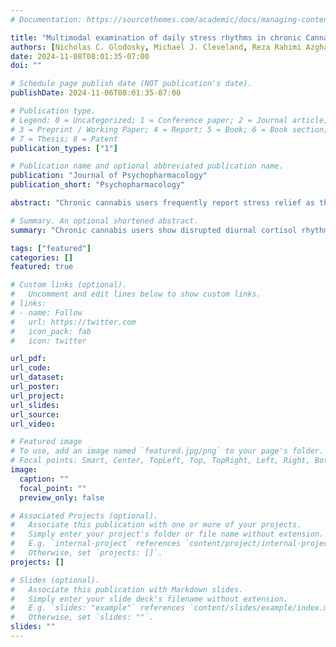 ```yaml
---
# Documentation: https://sourcethemes.com/academic/docs/managing-content/

title: "Multimodal examination of daily stress rhythms in chronic Cannabis users"
authors: [Nicholas C. Glodosky, Michael J. Cleveland, Reza Rahimi Azghan, Hassan Ghasemzadeh, Ryan J. McLaughlin, Carrie Cuttler]
date: 2024-11-08T08:01:35-07:00
doi: ""

# Schedule page publish date (NOT publication's date).
publishDate: 2024-11-06T08:01:35-07:00

# Publication type.
# Legend: 0 = Uncategorized; 1 = Conference paper; 2 = Journal article;
# 3 = Preprint / Working Paper; 4 = Report; 5 = Book; 6 = Book section;
# 7 = Thesis; 8 = Patent
publication_types: ["1"]

# Publication name and optional abbreviated publication name.
publication: "Journal of Psychopharmacology"
publication_short: "Psychopharmacology"

abstract: "Chronic cannabis users frequently report stress relief as their primary reason for use. The endocannabinoid system is involved in the neuroendocrine stress response, and diurnal cortisol rhythms may be disrupted in chronic cannabis users. The objectives were to determine whether cannabis users demonstrate disruptions in diurnal stress rhythms and examine the acute effects of cannabis on stress-related outcomes in cannabis users’ natural environments. Eighty-two participants (39 cannabis users, 43 non-users) collected saliva samples to quantify cortisol concentrations and provided subjective stress ratings at 8 time points throughout the day. They wore a medical-grade wearable device for 24 h that recorded physiological indicators of stress (heart rate variability, electrodermal activity). Cannabis users collected additional saliva samples before and after cannabis use to examine acute effects of cannabis use. Cannabis users exhibited significant dysregulations in diurnal cortisol rhythms, including a blunted cortisol awakening response, flattened diurnal cortisol slope, and elevated afternoon cortisol concentrations. There were no differences in diurnal heart rate variability or electrodermal activity except for elevated evening heart rate in cannabis users. Finally, there were significant decreases in cortisol, subjective stress, and electrodermal activity following acute cannabis use in cannabis users’ natural environment. These results provide evidence of dysregulated diurnal cortisol rhythms in cannabis users that were related to later waking times and acute stress-relieving properties of cannabis use in naturalistic environments. Future research should examine the direction of the relationship between cannabis use and diurnal cortisol rhythms and potential implications for other psychological disorders."

# Summary. An optional shortened abstract.
summary: "Chronic cannabis users show disrupted diurnal cortisol rhythms, including a blunted cortisol awakening response and elevated afternoon cortisol levels, but no major differences in diurnal heart rate variability or electrodermal activity, except for increased evening heart rate. Acute cannabis use reduced cortisol, subjective stress, and electrodermal activity. These findings suggest dysregulated stress responses in cannabis users, potentially linked to later waking times and cannabis’s stress-relieving effects, warranting further research on the relationship between cannabis use, cortisol rhythms, and psychological disorders."

tags: ["featured"]
categories: []
featured: true

# Custom links (optional).
#   Uncomment and edit lines below to show custom links.
# links:
# - name: Follow
#   url: https://twitter.com
#   icon_pack: fab
#   icon: twitter

url_pdf:
url_code:
url_dataset:
url_poster:
url_project:
url_slides:
url_source:
url_video:

# Featured image
# To use, add an image named `featured.jpg/png` to your page's folder.
# Focal points: Smart, Center, TopLeft, Top, TopRight, Left, Right, BottomLeft, Bottom, BottomRight.
image:
  caption: ""
  focal_point: ""
  preview_only: false

# Associated Projects (optional).
#   Associate this publication with one or more of your projects.
#   Simply enter your project's folder or file name without extension.
#   E.g. `internal-project` references `content/project/internal-project/index.md`.
#   Otherwise, set `projects: []`.
projects: []

# Slides (optional).
#   Associate this publication with Markdown slides.
#   Simply enter your slide deck's filename without extension.
#   E.g. `slides: "example"` references `content/slides/example/index.md`.
#   Otherwise, set `slides: ""`.
slides: ""
---
```

